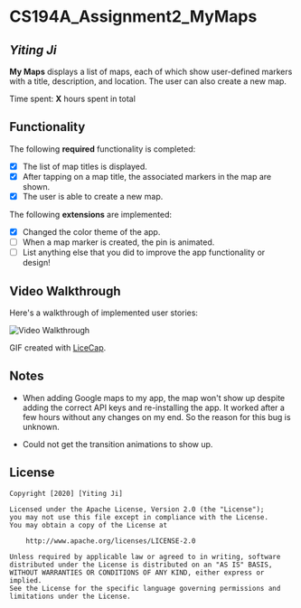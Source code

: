 # CS194A_Assignment2_MyMaps

## *Yiting Ji*

**My Maps** displays a list of maps, each of which show user-defined markers with a title, description, and location. The user can also create a new map. 

Time spent: **X** hours spent in total

## Functionality 

The following **required** functionality is completed:

* [x] The list of map titles is displayed.
* [x] After tapping on a map title, the associated markers in the map are shown.
* [x] The user is able to create a new map.

The following **extensions** are implemented:

* [X] Changed the color theme of the app.
* [ ] When a map marker is created, the pin is animated.
* [ ] List anything else that you did to improve the app functionality or design!

## Video Walkthrough

Here's a walkthrough of implemented user stories:

<img src='http://i.imgur.com/link/to/your/gif/file.gif' title='Video Walkthrough' width='' alt='Video Walkthrough' />

GIF created with [LiceCap](http://www.cockos.com/licecap/).

## Notes

* When adding Google maps to my app, the map won't show up despite adding the correct API keys and re-installing the app. It worked after a few hours without any changes on my end. So the reason for this bug is unknown.

* Could not get the transition animations to show up.

## License

    Copyright [2020] [Yiting Ji]

    Licensed under the Apache License, Version 2.0 (the "License");
    you may not use this file except in compliance with the License.
    You may obtain a copy of the License at

        http://www.apache.org/licenses/LICENSE-2.0

    Unless required by applicable law or agreed to in writing, software
    distributed under the License is distributed on an "AS IS" BASIS,
    WITHOUT WARRANTIES OR CONDITIONS OF ANY KIND, either express or implied.
    See the License for the specific language governing permissions and
    limitations under the License.
